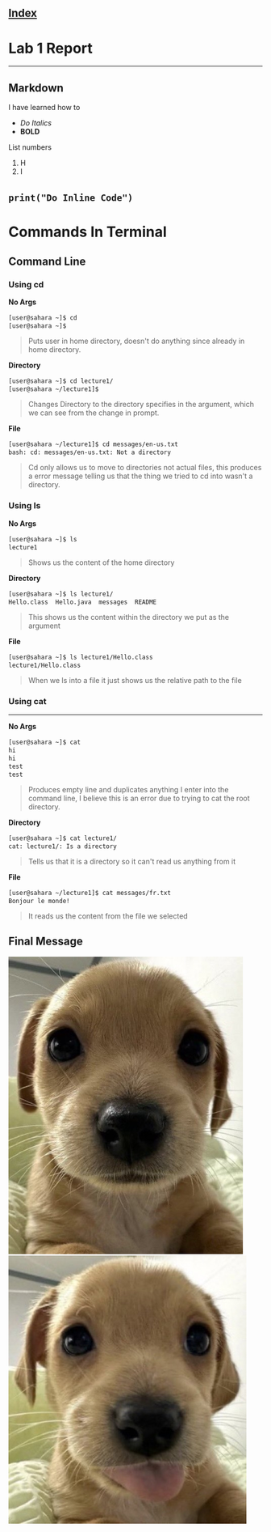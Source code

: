 
[Index](https://zcashe.github.io/cse15l-lab-reports/index.html)
---
# Lab 1 Report 
---
## Markdown
I have learned how to
* *Do Italics*
*  **BOLD**


List numbers
1. H
2. I

`print("Do Inline Code")`
---
# Commands In Terminal
## Command Line

### Using cd


**No Args**
```
[user@sahara ~]$ cd 
[user@sahara ~]$ 
```
> Puts user in home directory, doesn't do anything since already in home directory.

**Directory**
```
[user@sahara ~]$ cd lecture1/
[user@sahara ~/lecture1]$
```
> Changes Directory to the directory specifies in the argument, which we can see from the change in prompt.

**File**
```
[user@sahara ~/lecture1]$ cd messages/en-us.txt 
bash: cd: messages/en-us.txt: Not a directory
```
> Cd only allows us to move to directories not actual files, this produces a error message telling us that the thing we tried to cd into wasn't a directory.



### Using ls

**No Args**
```
[user@sahara ~]$ ls
lecture1
```
> Shows us the content of the home directory

**Directory**
```
[user@sahara ~]$ ls lecture1/
Hello.class  Hello.java  messages  README
```
> This shows us the content within the directory we put as the argument

**File**
```
[user@sahara ~]$ ls lecture1/Hello.class 
lecture1/Hello.class
```
> When we ls into a file it just shows us the relative path to the file

### Using cat
---
**No Args**
```
[user@sahara ~]$ cat
hi
hi
test
test
```
> Produces empty line and duplicates anything I enter into the command line, I believe this is an error due to trying to cat the root directory. 

**Directory**
```
[user@sahara ~]$ cat lecture1/
cat: lecture1/: Is a directory
```
> Tells us that it is a directory so it can't read us anything from it

**File**
```
[user@sahara ~/lecture1]$ cat messages/fr.txt 
Bonjour le monde!
```
> It reads us the content from the file we selected

## Final Message 
![Image](assets/dogstare.jpg)
![Image](assets/=P.jpg)

